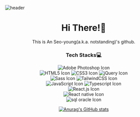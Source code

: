 ![header](https://capsule-render.vercel.app/api?type=waving&color=timeAuto&height=150&section=header&text=Welcome!&fontSize=90&animation=fadeIn)
<div align="center">

# Hi There!👋
This is An Seo-young(a.k.a. notstanding)'s github.

### Tech Stacks💻
  
![Adobe Photoshop Icon](https://img.shields.io/badge/Adobe_Photoshop-31A8FF?style=for-the-badge&logo=Adobe%20Photoshop&logoColor=white) <br>
![HTML5 Icon](https://img.shields.io/badge/HTML5-E34F26?style=for-the-badge&logo=HTML5&logoColor=white) ![CSS3 Icon](https://img.shields.io/badge/CSS3-1572B6?style=for-the-badge&logo=CSS3&logoColor=white) ![jQuery Icon](https://img.shields.io/badge/jQuery-0769AD?style=for-the-badge&logo=jQuery&logoColor=white) <br> ![Sass Icon](https://img.shields.io/badge/Sass-CC6699?style=for-the-badge&logo=sass&logoColor=white) ![TailwindCSS Icon](https://img.shields.io/badge/TailwindCSS-06B6D4?style=for-the-badge&logo=sass&logoColor=white) <br> 
![JavaScript Icon](https://img.shields.io/badge/JavaScript-F7DF1E?style=for-the-badge&logo=JavaScript&logoColor=black) ![Typescript Icon](https://img.shields.io/badge/TypeScript-3178C6?style=for-the-badge&logo=TypeScript&logoColor=white) <br>
![React.js Icon](https://img.shields.io/badge/React-61DAFB?style=for-the-badge&logo=React&logoColor=black) <br>
![React native Icon](https://img.shields.io/badge/React_Native-61DAFB?style=for-the-badge&logo=React&logoColor=black) <br>
![sql oracle Icon](https://img.shields.io/badge/oracle_sql-F80000?style=for-the-badge&logo=Oracle&logoColor=white)  <br>


[![Anurag's GitHub stats](https://github-readme-stats.vercel.app/api?username=asy047&theme=graywhite )](https://github.com/anuraghazra/github-readme-stats)

</div>
